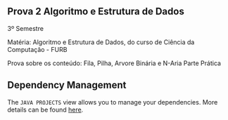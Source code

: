 ## Prova 2 Algoritmo e Estrutura de Dados

3º Semestre 

Matéria: Algoritmo e Estrutura de Dados, do curso de Ciência da Computação - FURB

Prova sobre os conteúdo: Fila, Pilha, Arvore Binária e N-Aria
Parte Prática

## Dependency Management

The `JAVA PROJECTS` view allows you to manage your dependencies. More details can be found [here](https://github.com/microsoft/vscode-java-dependency#manage-dependencies).
